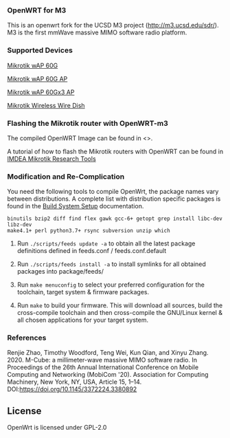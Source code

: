 ### OpenWRT for M3
This is an openwrt fork for the UCSD M3 project (http://m3.ucsd.edu/sdr/). M3 is the first mmWave massive MIMO software radio platform. 

### Supported Devices
[Mikrotik wAP 60G](https://mikrotik.com/product/wap_60g#fndtn-specifications)

[Mikrotik wAP 60G AP](https://mikrotik.com/product/wap_60g_ap#fndtn-specifications)

[Mikrotik wAP 60Gx3 AP](https://mikrotik.com/product/wap_60gx3_ap#fndtn-specifications)

[Mikrotik Wireless Wire Dish](https://mikrotik.com/product/wireless_wire_dish#fndtn-specifications)


### Flashing the Mikrotik router with OpenWRT-m3
The compiled OpenWRT Image can be found in <>.

A tutorial of how to flash the Mikrotik routers with OpenWRT can be found in [IMDEA Mikrotik Research Tools](https://github.com/IMDEANetworksWNG/Mikrotik-researcher-tools)

### Modification and Re-Complication
You need the following tools to compile OpenWrt, the package names vary between
distributions. A complete list with distribution specific packages is found in
the [Build System Setup](https://openwrt.org/docs/guide-developer/build-system/install-buildsystem)
documentation.

```
binutils bzip2 diff find flex gawk gcc-6+ getopt grep install libc-dev libz-dev
make4.1+ perl python3.7+ rsync subversion unzip which
```

1. Run `./scripts/feeds update -a` to obtain all the latest package definitions
   defined in feeds.conf / feeds.conf.default

2. Run `./scripts/feeds install -a` to install symlinks for all obtained
   packages into package/feeds/

3. Run `make menuconfig` to select your preferred configuration for the
   toolchain, target system & firmware packages.

4. Run `make` to build your firmware. This will download all sources, build the
   cross-compile toolchain and then cross-compile the GNU/Linux kernel & all chosen
   applications for your target system.

### References
Renjie Zhao, Timothy Woodford, Teng Wei, Kun Qian, and Xinyu Zhang. 2020. M-Cube: a millimeter-wave massive MIMO software radio. In Proceedings of the 26th Annual International Conference on Mobile Computing and Networking (MobiCom '20). Association for Computing Machinery, New York, NY, USA, Article 15, 1–14. DOI:https://doi.org/10.1145/3372224.3380892


## License

OpenWrt is licensed under GPL-2.0
